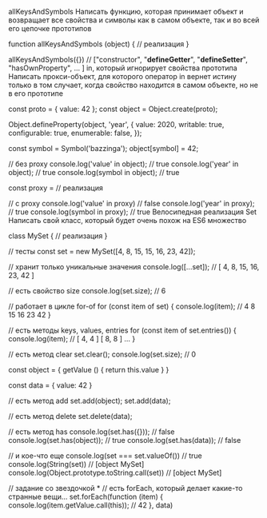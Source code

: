 allKeysAndSymbols
Написать функцию, которая принимает объект и возвращает все свойства и символы как в самом объекте, так и во всей его цепочке прототипов

function allKeysAndSymbols (object) {
    // реализация
}

allKeysAndSymbols({}) // ["constructor", "__defineGetter__", "__defineSetter__", "hasOwnProperty", ... ]
in, который игнорирует свойства прототипа
Написать прокси-объект, для которого оператор in вернет истину только в том случает, когда свойство находится в самом объекте, но не в его прототипе

const proto = { value: 42 };
const object = Object.create(proto);

Object.defineProperty(object, 'year', {
    value: 2020,
    writable: true,
    configurable: true,
    enumerable: false,
});

const symbol = Symbol('bazzinga');
object[symbol] = 42;

// без proxy
console.log('value' in object); // true
console.log('year' in object); // true
console.log(symbol in object); // true

const proxy = // реализация

// с proxy
console.log('value' in proxy) // false
console.log('year' in proxy); // true
console.log(symbol in proxy); // true
Велосипедная реализация Set
Написать свой класс, который будет очень похож на ES6 множество

class MySet {
    // реализация
}

// тесты
const set = new MySet([4, 8, 15, 15, 16, 23, 42]);

// хранит только уникальные значения
console.log([...set]); // [ 4, 8, 15, 16, 23, 42 ]

// есть свойство size
console.log(set.size); // 6

// работает в цикле for-of
for (const item of set) {
    console.log(item); // 4 8 15 16 23 42
}

// есть методы keys, values, entries
for (const item of set.entries()) {
    console.log(item); // [ 4, 4 ] [ 8, 8 ] ...
}

// есть метод clear
set.clear();
console.log(set.size); // 0

const object = {
    getValue () { return this.value }
}

const data = {
    value: 42
}

// есть метод add
set.add(object);
set.add(data);

// есть метод delete
set.delete(data);

// есть метод has
console.log(set.has({})); // false
console.log(set.has(object)); // true
console.log(set.has(data)); // false

// и кое-что еще
console.log(set === set.valueOf()) // true
console.log(String(set)) // [object MySet]
console.log(Object.prototype.toString.call(set)) // [object MySet]

// задание со звездочкой *
// есть forEach, который делает какие-то странные вещи...
set.forEach(function (item) {
    console.log(item.getValue.call(this)); // 42
}, data)